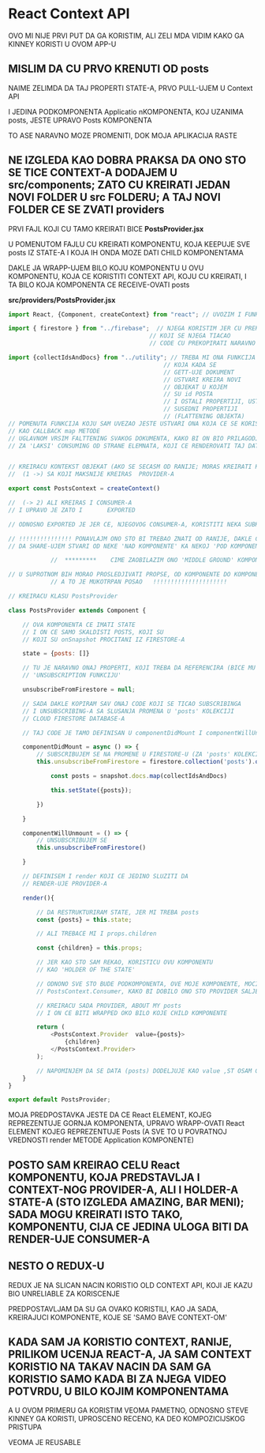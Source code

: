 # React Context API

OVO MI NIJE PRVI PUT DA GA KORISTIM, ALI ZELI MDA VIDIM KAKO GA KINNEY KORISTI U OVOM APP-U

## MISLIM DA CU PRVO KRENUTI OD posts

NAIME ZELIMDA DA TAJ PROPERTI STATE-A, PRVO PULL-UJEM U Context API

I JEDINA PODKOMPONENTA Applicatio nKOMPONENTA, KOJ UZANIMA posts, JESTE UPRAVO Posts KOMPONENTA

TO ASE NARAVNO MOZE PROMENITI, DOK MOJA APLIKACIJA RASTE

## NE IZGLEDA KAO DOBRA PRAKSA DA ONO STO SE TICE CONTEXT-A DODAJEM U src/components; ZATO CU KREIRATI JEDAN NOVI FOLDER U src FOLDERU; A TAJ NOVI FOLDER CE SE ZVATI providers

PRVI FAJL KOJI CU TAMO KREIRATI BICE **PostsProvider.jsx**

U POMENUTOM FAJLU CU KREIRATI KOMPONENTU, KOJA KEEPUJE SVE posts IZ STATE-A I KOJA IH ONDA MOZE DATI CHILD KOMPONENTAMA

DAKLE JA WRAPP-UJEM BILO KOJU KOMPONENTU U OVU KOMPONENTU, KOJA CE KORISTITI CONTEXT API, KOJU CU KREIRATI, I TA BILO KOJA KOMPONENTA CE RECEIVE-OVATI posts

**src/providers/PostsProvider.jsx**

```javascript
import React, {Component, createContext} from "react"; // UVOZIM I FUNKCIJU createContext

import { firestore } from "../firebase";  // NJEGA KORISTIM JER CU PREKOPIRATI SAV CODE
                                        // KOJI SE NJEGA TIACAO
                                        // CODE CU PREKOPIRATI NARAVNO IZ Application KOMPONENTE

import {collectIdsAndDocs} from "../utility"; // TREBA MI ONA FUNKCIJA
                                            // KOJA KADA SE 
                                            // GETT-UJE DOKUMENT
                                            // USTVARI KREIRA NOVI
                                            // OBJEKAT U KOJEM
                                            // SU id POSTA
                                            // I OSTALI PROPERTIJI, USTVARI
                                            // SUSEDNI PROPERTIJI
                                            // (FLATTENING OBJEKTA)
// POMENUTA FUNKCIJA KOJU SAM UVEZAO JESTE USTVARI ONA KOJA CE SE KORISTITI
// KAO CALLBACK map METODE
// UGLAVNOM VRSIM FALTTENING SVAKOG DOKUMENTA, KAKO BI ON BIO PRILAGODJEN 
// ZA 'LAKSI' CONSUMING OD STRANE ELEMNATA, KOJI CE RENDEROVATI TAJ DATA


// KREIRACU KONTEKST OBJEKAT (AKO SE SECASM OD RANIJE; MORAS KREIRATI KONTEKST OBJEKAT)
//  (1 ->) SA KOJI MAKSNIJE KREIRAS  PROVIDER-A

export const PostsContext = createContext()

//  (-> 2) ALI KREIRAS I CONSUMER-A
// I UPRAVO JE ZATO I       EXPORTED

// ODNOSNO EXPORTED JE JER CE, NJEGOVOG CONSUMER-A, KORISTITI NEKA SUBKOMPONENTA

// !!!!!!!!!!!!!!! PONAVLAJM ONO STO BI TREBAO ZNATI OD RANIJE, DAKLE CONTEXT MI OMOGUCAVA
// DA SHARE-UJEM STVARI OD NEKE 'NAD KOMPONENTE' KA NEKOJ 'POD KOMPONENTI'

            //  *********    CIME ZAOBILAZIM ONO 'MIDDLE GROUND' KOMPONENTE     ***********

// U SUPROTNOM BIH MORAO PROSLEDJIVATI PROPSE, OD KOMPONENTE DO KOMPONENTE 
            // A TO JE MUKOTRPAN POSAO   !!!!!!!!!!!!!!!!!!!!!

// KREIRACU KLASU PostsProvider

class PostsProvider extends Component {

    // OVA KOMPONENTA CE IMATI STATE
    // I ON CE SAMO SKALDISTI POSTS, KOJI SU
    // KOJI SU onSnapshot PROCITANI IZ FIRESTORE-A

    state = {posts: []}

    // TU JE NARAVNO ONAJ PROPERTI, KOJI TREBA DA REFERENCIRA (BICE MU ASSIGNED)
    // 'UNSUBSCRIPTION FUNKCIJU'

    unsubscribeFromFirestore = null;

    // SADA DAKLE KOPIRAM SAV ONAJ CODE KOJI SE TICAO SUBSCRIBINGA
    // I UNSUBSCRIBING-A SA SLUSANJA PROMENA U 'posts' KOLEKCIJI
    // CLOUD FIRESTORE DATABASE-A

    // TAJ CODE JE TAMO DEFINISAN U componentDidMount I componentWillUnmount LIFECYCLE HOOK-OVIMA

    componentDidMount = async () => {
        // SUBSCRIBUJEM SE NA PROMENE U FIRESTORE-U (ZA 'posts' KOLEKCIJU)  
        this.unsubscribeFromFirestore = firestore.collection('posts').onSnapshot(snapshot => {    //

            const posts = snapshot.docs.map(collectIdsAndDocs)

            this.setState({posts});

        })

    }

    componentWillUnmount = () => {
        // UNSUBSCRIBUJEM SE
        this.unsubscribeFromFirestore()

    }

    // DEFINISEM I render KOJI CE JEDINO SLUZITI DA
    // RENDER-UJE PROVIDER-A

    render(){

        // DA RESTRUKTURIRAM STATE, JER MI TREBA posts
        const {posts} = this.state;

        // ALI TREBACE MI I props.children

        const {children} = this.props;

        // JER KAO STO SAM REKAO, KORISTICU OVU KOMPONENTU
        // KAO 'HOLDER OF THE STATE'

        // ODNONO SVE STO BUDE PODKOMPONENTA, OVE MOJE KOMPONENTE, MOCI DA KORISTI
        // PostsContext.Consumer, KAKO BI DOBILO ONO STO PROVIDER SALJE

        // KREIRACU SADA PROVIDER, ABOUT MY posts
        // I ON CE BITI WRAPPED OKO BILO KOJE CHILD KOMPONENTE

        return (
            <PostsContext.Provider  value={posts}>
                {children}
            </PostsContext.Provider>
        );

        // NAPOMINJEM DA SE DATA (posts) DODELJUJE KAO value ,ST OSAM GORE I URADIO
    }
}

export default PostsProvider;
```

MOJA PREDPOSTAVKA JESTE DA CE React ELEMENT, KOJEG REPREZENTUJE GORNJA KOMPONENTA, UPRAVO WRAPP-OVATI React ELEMENT KOJEG REPREZENTUJE Posts (A SVE TO U POVRATNOJ VREDNOSTI render METODE Application KOMPONENTE)

## POSTO SAM KREIRAO CELU React KOMPONENTU, KOJA PREDSTAVLJA I CONTEXT-NOG PROVIDER-A, ALI I HOLDER-A STATE-A (STO IZGLEDA AMAZING, BAR MENI); SADA MOGU KREIRATI ISTO TAKO, KOMPONENTU, CIJA CE JEDINA ULOGA BITI DA RENDER-UJE CONSUMER-A

## NESTO O REDUX-U

REDUX JE NA SLICAN NACIN KORISTIO OLD CONTEXT API, KOJI JE KAZU BIO UNRELIABLE ZA KORISCENJE

PREDPOSTAVLJAM DA SU GA OVAKO KORISTILI, KAO JA SADA, KREIRAJUCI KOMPONENTE, KOJE SE 'SAMO BAVE CONTEXT-OM'

## KADA SAM JA KORISTIO CONTEXT, RANIJE, PRILIKOM UCENJA REACT-A, JA SAM CONTEXT KORISTIO NA TAKAV NACIN DA SAM GA KORISTIO SAMO KADA BI ZA NJEGA VIDEO POTVRDU, U BILO KOJIM KOMPONENTAMA

A U OVOM PRIMERU GA KORISTIM VEOMA PAMETNO, ODNOSNO STEVE KINNEY GA KORISTI, UPROSCENO RECENO, KA DEO KOMPOZICIJSKOG PRISTUPA

VEOMA JE REUSABLE